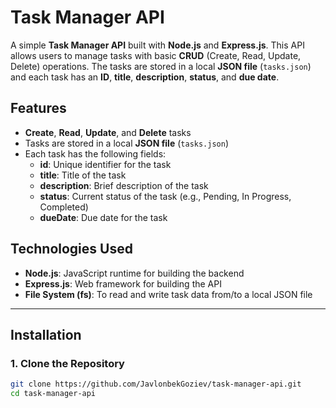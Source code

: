 # Task Manager API

A simple **Task Manager API** built with **Node.js** and **Express.js**. This API allows users to manage tasks with basic **CRUD** (Create, Read, Update, Delete) operations. The tasks are stored in a local **JSON file** (`tasks.json`) and each task has an **ID**, **title**, **description**, **status**, and **due date**.

## Features

- **Create**, **Read**, **Update**, and **Delete** tasks
- Tasks are stored in a local **JSON file** (`tasks.json`)
- Each task has the following fields:
  - **id**: Unique identifier for the task
  - **title**: Title of the task
  - **description**: Brief description of the task
  - **status**: Current status of the task (e.g., Pending, In Progress, Completed)
  - **dueDate**: Due date for the task

## Technologies Used

- **Node.js**: JavaScript runtime for building the backend
- **Express.js**: Web framework for building the API
- **File System (fs)**: To read and write task data from/to a local JSON file

---

## Installation

### 1. Clone the Repository

```bash
git clone https://github.com/JavlonbekGoziev/task-manager-api.git
cd task-manager-api
